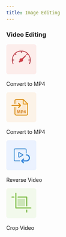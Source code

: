 ```yaml
---
title: Image Editing
---
```

 
 
<TextBlock slots="heading" width="100%" theme="light"  alignment="yes"  className="py-0 text-align-left border-right div-p-0 left-content link linking wrapper-comp-editing vedio-editor" />

### Video Editing

<TextBlock slots="image , text" className="edit-text-block p-25"/>

![Convert to MP4](../images/S_AniChangeSpeed.png)

Convert to MP4

<TextBlock slots="image , text" className="edit-text-block"/>

![Convert to MP$](../images/S_AniConvertToMP4.png)

Convert to MP4

<TextBlock slots="image , text" className="edit-text-block"/>

![reverse-video](../images/S_AniRevertVideo.png)

Reverse Video

<TextBlock slots="image , text" className="edit-text-block"/>

![Crop Video](../images/S_AniCrop.png)

Crop Video







